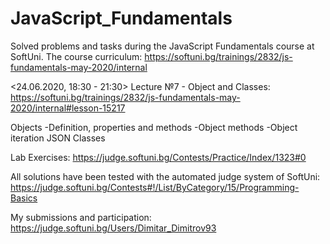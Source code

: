 # JavaScript_Fundamentals
 Solved problems and tasks during the JavaScript Fundamentals course at SoftUni. The course curriculum: https://softuni.bg/trainings/2832/js-fundamentals-may-2020/internal
 
 <24.06.2020, 18:30 - 21:30> Lecture №7 - Object and Classes:
 https://softuni.bg/trainings/2832/js-fundamentals-may-2020/internal#lesson-15217

   Objects
      -Definition, properties and methods
      -Object methods
      -Object iteration
   JSON
   Classes

 Lab Exercises:
 https://judge.softuni.bg/Contests/Practice/Index/1323#0

 All solutions have been tested with the automated judge system of SoftUni:
 https://judge.softuni.bg/Contests#!/List/ByCategory/15/Programming-Basics

 My submissions and participation:
 https://judge.softuni.bg/Users/Dimitar_Dimitrov93
